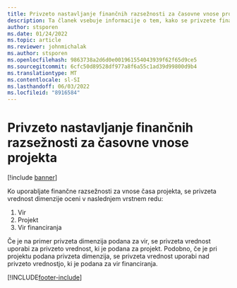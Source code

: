 ```yaml
---
title: Privzeto nastavljanje finančnih razsežnosti za časovne vnose projekta
description: Ta članek vsebuje informacije o tem, kako se privzete finančne razsežnosti uporabljajo za vnose časa.
author: stsporen
ms.date: 01/24/2022
ms.topic: article
ms.reviewer: johnmichalak
ms.author: stsporen
ms.openlocfilehash: 9863738a2d6d0e001961554043939f62f65d9ce5
ms.sourcegitcommit: 6cfc50d89528df977a8f6a55c1ad39d99800d9b4
ms.translationtype: MT
ms.contentlocale: sl-SI
ms.lasthandoff: 06/03/2022
ms.locfileid: "8916584"
---
```

# <a name="defaulting-financial-dimensions-for-project-time-entries"></a>Privzeto nastavljanje finančnih razsežnosti za časovne vnose projekta

[!include [banner](../includes/banner.md)]

Ko uporabljate finančne razsežnosti za vnose časa projekta, se privzeta vrednost dimenzije oceni v naslednjem vrstnem redu:

1. Vir
2. Projekt
3. Vir financiranja

Če je na primer privzeta dimenzija podana za vir, se privzeta vrednost uporabi za privzeto vrednost, ki je podana za projekt. Podobno, če je pri projektu podana privzeta dimenzija, se privzeta vrednost uporabi nad privzeto vrednostjo, ki je podana za vir financiranja.

[!INCLUDE[footer-include](../includes/footer-banner.md)]
